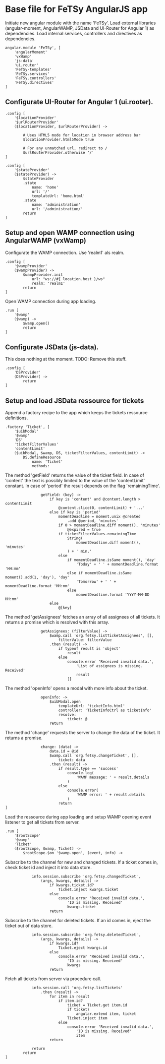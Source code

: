 # Base file for FeTSy AngularJS app

Initiate new angular module with the name 'FeTSy'. Load external libraries
(angular-moment, AngularWAMP, JSData and UI-Router for Angular 1) as
dependencies. Load internal services, controllers and directives as
dependencies.

    angular.module 'FeTSy', [
        'angularMoment'
        'vxWamp'
        'js-data'
        'ui.router'
        'FeTSy-templates'
        'FeTSy.services'
        'FeTSy.controllers'
        'FeTSy.directives'
    ]


## Configurate UI-Router for Angular 1 (ui.rooter).

    .config [
        '$locationProvider'
        '$urlRouterProvider'
        ($locationProvider, $urlRouterProvider) ->

            # Uses HTML5 mode for location in browser address bar
            $locationProvider.html5Mode true

            # For any unmatched url, redirect to /
            $urlRouterProvider.otherwise '/'
    ]

    .config [
        '$stateProvider'
        ($stateProvider) ->
            $stateProvider
            .state
                name: 'home'
                url: '/'
                templateUrl: 'home.html'
            .state
                name: 'administration'
                url: '/administration/'
            return
    ]


## Setup and open WAMP connection using AngularWAMP (vxWamp)

Configurate the WAMP connection. Use 'realm1' als realm.

    .config [
        '$wampProvider'
        ($wampProvider) ->
            $wampProvider.init
                url: "ws://#{ location.host }/ws"
                realm: 'realm1'
            return
    ]

Open WAMP connection during app loading.

    .run [
        '$wamp'
        ($wamp) ->
            $wamp.open()
            return
    ]


## Configurate JSData (js-data).

This does nothing at the moment. TODO: Remove this stuff.

    .config [
        'DSProvider'
        (DSProvider) ->
            return
    ]


## Setup and load JSData ressource for tickets

Append a factory recipe to the app which keeps the tickets ressource
definitions.

    .factory 'Ticket', [
        '$uibModal'
        '$wamp'
        'DS'
        'ticketFilterValues'
        'contentLimit'
        ($uibModal, $wamp, DS, ticketFilterValues, contentLimit) ->
            DS.defineResource
                name: 'Ticket'
                methods:

The method 'getField' returns the value of the ticket field. In case of
'content' the text is possibly limited to the value of the 'contentLimit'
constant. In case of 'period' the result depends on the flag
'remainingTime'.

                    getField: (key) ->
                        if key is 'content' and @content.length > contentLimit
                            @content.slice(0, contentLimit) + '...'
                        else if key is 'period'
                            momentDeadline = moment.unix @created
                                .add @period, 'minutes'
                            if 0 > momentDeadline.diff moment(), 'minutes'
                                @expired = true
                            if ticketFilterValues.remainingTime
                                String(
                                    momentDeadline.diff moment(), 'minutes'
                                ) + ' min.'
                            else
                                if momentDeadline.isSame moment(), 'day'
                                    'Today' + ' ' + momentDeadline.format 'HH:mm'
                                else if momentDeadline.isSame moment().add(1, 'day'), 'day'
                                    'Tomorrow' + ' ' + momentDeadline.format 'HH:mm'
                                else
                                    momentDeadline.format 'YYYY-MM-DD HH:mm'
                        else
                            @[key]

The method 'getAssignees' fetches an array of all assignees of all tickets.
It returns a promise which is resolved with this array.

                    getAssignees: (filterValue) ->
                        $wamp.call 'org.fetsy.listTicketAssignees', [],
                            filterValue: filterValue
                        .then (result) ->
                            if typeof result is 'object'
                                result
                            else
                                console.error 'Received invalid data.',
                                    'List of assignees is missing. Received'
                                    result
                                []

The method 'openInfo' opens a modal with more info about the ticket.

                    openInfo: ->
                        $uibModal.open
                            templateUrl: 'ticketInfo.html'
                            controller: 'TicketInfoCtrl as ticketInfo'
                            resolve:
                                ticket: @
                        return

The method 'change' requests the server to change the data of the ticket.
It returns a promise.

                    change: (data) ->
                        data.id = @id
                        $wamp.call 'org.fetsy.changeTicket', [],
                            ticket: data
                        .then (result) ->
                            if result.type == 'success'
                                console.log(
                                    'WAMP message: ' + result.details
                                )
                            else
                                console.error(
                                    'WAMP error: ' + result.details
                                )
                            return
    ]

Load the ressource during app loading and setup WAMP opening event listener
to get all tickets from server.

    .run [
        '$rootScope'
        '$wamp'
        'Ticket'
        ($rootScope, $wamp, Ticket) ->
            $rootScope.$on '$wamp.open', (event, info) ->

Subscribe to the channel for new and changed tickets. If a ticket comes in,
check ticket id and inject it into data store.

                info.session.subscribe 'org.fetsy.changedTicket',
                    (args, kwargs, details) ->
                        if kwargs.ticket.id?
                            Ticket.inject kwargs.ticket
                        else
                            console.error 'Received invalid data.',
                                'ID is missing. Received'
                                kwargs.ticket
                        return

Subscribe to the channel for deleted tickets. If an id comes in, eject the
ticket out of data store.

                info.session.subscribe 'org.fetsy.deletedTicket',
                    (args, kwargs, details) ->
                        if kwargs.id?
                            Ticket.eject kwargs.id
                        else
                            console.error 'Received invalid data.',
                                'ID is missing. Received'
                                kwargs
                        return

Fetch all tickets from server via procedure call.

                info.session.call 'org.fetsy.listTickets'
                    .then (result) ->
                        for item in result
                            if item.id?
                                ticket = Ticket.get item.id
                                if ticket?
                                    angular.extend item, ticket
                                Ticket.inject item
                            else
                                console.error 'Received invalid data.',
                                    'ID is missing. Received'
                                    item
                        return

                return
            return
    ]
